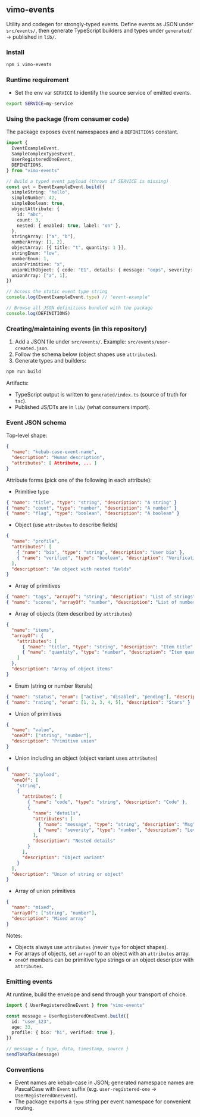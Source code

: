 ## vimo-events

Utility and codegen for strongly-typed events. Define events as JSON under `src/events/`, then generate TypeScript builders and types under `generated/` → published in `lib/`.

### Install

```bash
npm i vimo-events
```

### Runtime requirement

- Set the env var `SERVICE` to identify the source service of emitted events.

```bash
export SERVICE=my-service
```

### Using the package (from consumer code)

The package exposes event namespaces and a `DEFINITIONS` constant.

```ts
import {
  EventExampleEvent,
  SampleComplexTypesEvent,
  UserRegisteredOneEvent,
  DEFINITIONS,
} from "vimo-events"

// Build a typed event payload (throws if SERVICE is missing)
const evt = EventExampleEvent.build({
  simpleString: "hello",
  simpleNumber: 42,
  simpleBoolean: true,
  objectAttribute: {
    id: "abc",
    count: 3,
    nested: { enabled: true, label: "on" },
  },
  stringArray: ["a", "b"],
  numberArray: [1, 2],
  objectArray: [{ title: "t", quantity: 1 }],
  stringEnum: "low",
  numberEnum: 1,
  unionPrimitive: "x",
  unionWithObject: { code: "E1", details: { message: "oops", severity: 2 } },
  unionArray: ["a", 1],
})

// Access the static event type string
console.log(EventExampleEvent.type) // "event-example"

// Browse all JSON definitions bundled with the package
console.log(DEFINITIONS)
```

### Creating/maintaining events (in this repository)

1. Add a JSON file under `src/events/`. Example: `src/events/user-created.json`.
2. Follow the schema below (object shapes use `attributes`).
3. Generate types and builders:

```bash
npm run build
```

Artifacts:

- TypeScript output is written to `generated/index.ts` (source of truth for `tsc`).
- Published JS/DTs are in `lib/` (what consumers import).

### Event JSON schema

Top-level shape:

```json
{
  "name": "kebab-case-event-name",
  "description": "Human description",
  "attributes": [ Attribute, ... ]
}
```

Attribute forms (pick one of the following in each attribute):

- Primitive type

```json
{ "name": "title", "type": "string", "description": "A string" }
{ "name": "count", "type": "number", "description": "A number" }
{ "name": "flag", "type": "boolean", "description": "A boolean" }
```

- Object (use `attributes` to describe fields)

```json
{
  "name": "profile",
  "attributes": [
    { "name": "bio", "type": "string", "description": "User bio" },
    { "name": "verified", "type": "boolean", "description": "Verification" }
  ],
  "description": "An object with nested fields"
}
```

- Array of primitives

```json
{ "name": "tags", "arrayOf": "string", "description": "List of strings" }
{ "name": "scores", "arrayOf": "number", "description": "List of numbers" }
```

- Array of objects (item described by `attributes`)

```json
{
  "name": "items",
  "arrayOf": {
    "attributes": [
      { "name": "title", "type": "string", "description": "Item title" },
      { "name": "quantity", "type": "number", "description": "Item quantity" }
    ]
  },
  "description": "Array of object items"
}
```

- Enum (string or number literals)

```json
{ "name": "status", "enum": ["active", "disabled", "pending"], "description": "State" }
{ "name": "rating", "enum": [1, 2, 3, 4, 5], "description": "Stars" }
```

- Union of primitives

```json
{
  "name": "value",
  "oneOf": ["string", "number"],
  "description": "Primitive union"
}
```

- Union including an object (object variant uses `attributes`)

```json
{
  "name": "payload",
  "oneOf": [
    "string",
    {
      "attributes": [
        { "name": "code", "type": "string", "description": "Code" },
        {
          "name": "details",
          "attributes": [
            { "name": "message", "type": "string", "description": "Msg" },
            { "name": "severity", "type": "number", "description": "Level" }
          ],
          "description": "Nested details"
        }
      ],
      "description": "Object variant"
    }
  ],
  "description": "Union of string or object"
}
```

- Array of union primitives

```json
{
  "name": "mixed",
  "arrayOf": ["string", "number"],
  "description": "Mixed array"
}
```

Notes:

- Objects always use `attributes` (never `type` for object shapes).
- For arrays of objects, set `arrayOf` to an object with an `attributes` array.
- `oneOf` members can be primitive type strings or an object descriptor with `attributes`.

### Emitting events

At runtime, build the envelope and send through your transport of choice.

```ts
import { UserRegisteredOneEvent } from "vimo-events"

const message = UserRegisteredOneEvent.build({
  id: "user_123",
  age: 33,
  profile: { bio: "hi", verified: true },
})

// message = { type, data, timestamp, source }
sendToKafka(message)
```

### Conventions

- Event names are kebab-case in JSON; generated namespace names are PascalCase with `Event` suffix (e.g. `user-registered-one` → `UserRegisteredOneEvent`).
- The package exports a `type` string per event namespace for convenient routing.
